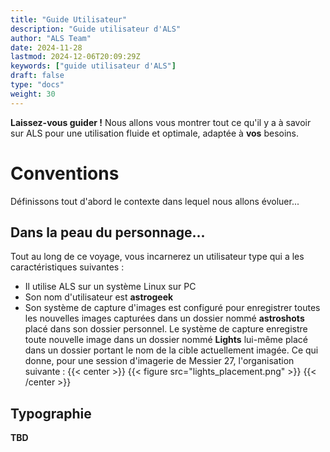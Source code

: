 ```yaml
---
title: "Guide Utilisateur"
description: "Guide utilisateur d'ALS"
author: "ALS Team"
date: 2024-11-28
lastmod: 2024-12-06T20:09:29Z
keywords: ["guide utilisateur d'ALS"]
draft: false
type: "docs"
weight: 30
---
```

**Laissez-vous guider !** Nous allons vous montrer tout ce qu'il y a à savoir sur ALS pour une utilisation fluide et 
optimale, adaptée à **vos** besoins. 

# Conventions
Définissons tout d'abord le contexte dans lequel nous allons évoluer...

## Dans la peau du personnage...

Tout au long de ce voyage, vous incarnerez un utilisateur type qui a les caractéristiques suivantes :
- Il utilise ALS sur un système Linux sur PC
- Son nom d'utilisateur est **astrogeek**
- Son système de capture d'images est configuré pour enregistrer toutes les nouvelles images capturées dans un dossier 
nommé **astroshots** placé dans son dossier personnel. Le système de capture enregistre toute nouvelle image dans un 
dossier nommé **Lights** lui-même placé dans un dossier portant le nom de la cible actuellement imagée. Ce qui donne, 
pour une session d'imagerie de Messier 27, l'organisation suivante :
{{< center >}}
{{< figure src="lights_placement.png" >}}
{{< /center >}}

## Typographie

**TBD**
